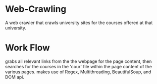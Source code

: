 # Web-Crawling
A web crawler that crawls university sites for the courses offered at that university.

# Work Flow
grabs all relevant links from the the webpage  for the page content, then searches for the courses in the 'cour' file within the page content of the various pages. 
makes use of Regex, Multithreading, BeautifulSoup, and DOM api.

